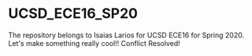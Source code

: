 # UCSD_ECE16_SP20
The repository belongs to Isaias Larios for UCSD ECE16 for Spring 2020.
Let's make something really cool!!
Conflict Resolved!
